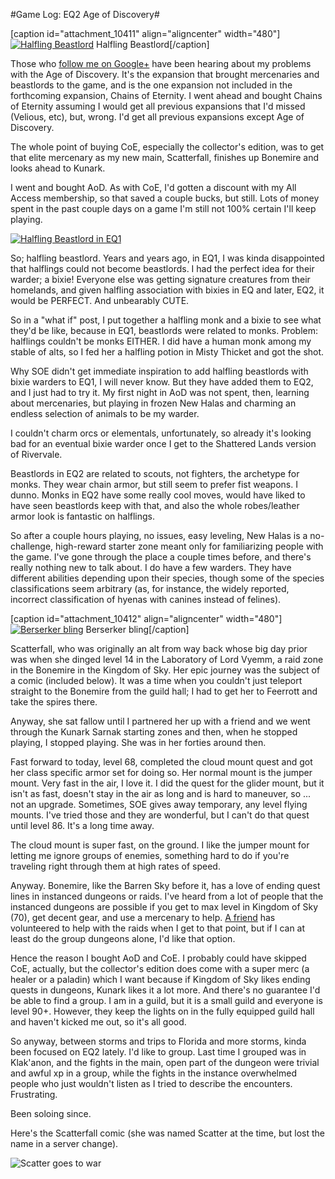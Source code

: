 #Game Log: EQ2 Age of Discovery#

[caption id="attachment\_10411" align="aligncenter" width="480"][![](http://westkarana.com/wp-content/uploads/2012/11/1-EverQuest2-2012-11-07-21-35-36-66-480x319.jpg "Halfling Beastlord")](http://westkarana.com/wp-content/uploads/2012/11/1-EverQuest2-2012-11-07-21-35-36-66.jpg) Halfling Beastlord[/caption]

Those who [follow me on Google+](http://plus.google.com/108460561201888322767/) have been hearing about my problems with the Age of Discovery. It's the expansion that brought mercenaries and beastlords to the game, and is the one expansion not included in the forthcoming expansion, Chains of Eternity. I went ahead and bought Chains of Eternity assuming I would get all previous expansions that I'd missed (Velious, etc), but, wrong. I'd get all previous expansions except Age of Discovery.

The whole point of buying CoE, especially the collector's edition, was to get that elite mercenary as my new main, Scatterfall, finishes up Bonemire and looks ahead to Kunark.

I went and bought AoD. As with CoE, I'd gotten a discount with my All Access membership, so that saved a couple bucks, but still. Lots of money spent in the past couple days on a game I'm still not 100% certain I'll keep playing.

[![](http://westkarana.com/wp-content/uploads/2009/02/hlfbst.jpg "Halfling Beastlord in EQ1")](http://westkarana.com/index.php/2009/02/23/eq-a-signature-trip-down-memory-lane/)

So; halfling beastlord. Years and years ago, in EQ1, I was kinda disappointed that halflings could not become beastlords. I had the perfect idea for their warder; a bixie! Everyone else was getting signature creatures from their homelands, and given halfling association with bixies in EQ and later, EQ2, it would be PERFECT. And unbearably CUTE.

So in a "what if" post, I put together a halfling monk and a bixie to see what they'd be like, because in EQ1, beastlords were related to monks. Problem: halflings couldn't be monks EITHER. I did have a human monk among my stable of alts, so I fed her a halfling potion in Misty Thicket and got the shot.

Why SOE didn't get immediate inspiration to add halfling beastlords with bixie warders to EQ1, I will never know. But they have added them to EQ2, and I just had to try it. My first night in AoD was not spent, then, learning about mercenaries, but playing in frozen New Halas and charming an endless selection of animals to be my warder.

I couldn't charm orcs or elementals, unfortunately, so already it's looking bad for an eventual bixie warder once I get to the Shattered Lands version of Rivervale.

Beastlords in EQ2 are related to scouts, not fighters, the archetype for monks. They wear chain armor, but still seem to prefer fist weapons. I dunno. Monks in EQ2 have some really cool moves, would have liked to have seen beastlords keep with that, and also the whole robes/leather armor look is fantastic on halflings.

So after a couple hours playing, no issues, easy leveling, New Halas is a no-challenge, high-reward starter zone meant only for familiarizing people with the game. I've gone through the place a couple times before, and there's really nothing new to talk about. I do have a few warders. They have different abilities depending upon their species, though some of the species classifications seem arbitrary (as, for instance, the widely reported, incorrect classification of hyenas with canines instead of felines).

[caption id="attachment\_10412" align="aligncenter" width="480"][![](http://westkarana.com/wp-content/uploads/2012/11/1-EverQuest2-2012-11-07-00-51-45-25-480x320.jpg "Berserker bling")](http://westkarana.com/wp-content/uploads/2012/11/1-EverQuest2-2012-11-07-00-51-45-25.jpg) Berserker bling[/caption]

Scatterfall, who was originally an alt from way back whose big day prior was when she dinged level 14 in the Laboratory of Lord Vyemm, a raid zone in the Bonemire in the Kingdom of Sky. Her epic journey was the subject of a comic (included below). It was a time when you couldn't just teleport straight to the Bonemire from the guild hall; I had to get her to Feerrott and take the spires there.

Anyway, she sat fallow until I partnered her up with a friend and we went through the Kunark Sarnak starting zones and then, when he stopped playing, I stopped playing. She was in her forties around then.

Fast forward to today, level 68, completed the cloud mount quest and got her class specific armor set for doing so. Her normal mount is the jumper mount. Very fast in the air, I love it. I did the quest for the glider mount, but it isn't as fast, doesn't stay in the air as long and is hard to maneuver, so ... not an upgrade. Sometimes, SOE gives away temporary, any level flying mounts. I've tried those and they are wonderful, but I can't do that quest until level 86. It's a long time away.

The cloud mount is super fast, on the ground. I like the jumper mount for letting me ignore groups of enemies, something hard to do if you're traveling right through them at high rates of speed.

Anyway. Bonemire, like the Barren Sky before it, has a love of ending quest lines in instanced dungeons or raids. I've heard from a lot of people that the instanced dungeons are possible if you get to max level in Kingdom of Sky (70), get decent gear, and use a mercenary to help. [A friend](http://mmoquests.com/) has volunteered to help with the raids when I get to that point, but if I can at least do the group dungeons alone, I'd like that option. 

Hence the reason I bought AoD and CoE. I probably could have skipped CoE, actually, but the collector's edition does come with a super merc (a healer or a paladin) which I want because if Kingdom of Sky likes ending quests in dungeons, Kunark likes it a lot more. And there's no guarantee I'd be able to find a group. I am in a guild, but it is a small guild and everyone is level 90+. However, they keep the lights on in the fully equipped guild hall and haven't kicked me out, so it's all good.

So anyway, between storms and trips to Florida and more storms, kinda been focused on EQ2 lately. I'd like to group. Last time I grouped was in Klak'anon, and the fights in the main, open part of the dungeon were trivial and awful xp in a group, while the fights in the instance overwhelmed people who just wouldn't listen as I tried to describe the encounters. Frustrating.

Been soloing since.

Here's the Scatterfall comic (she was named Scatter at the time, but lost the name in a server change).

![](http://westkarana.com/wp-content/uploads/2006/12/scatter.jpg "Scatter goes to war")
